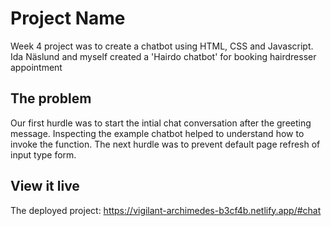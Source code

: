 # Project Name

Week 4 project was to create a chatbot using HTML, CSS and Javascript. Ida Näslund and myself created a 'Hairdo chatbot' for booking hairdresser appointment
## The problem

Our first hurdle was to start the intial chat conversation after the greeting message. Inspecting the example chatbot helped to understand how to invoke the function. The next hurdle was to prevent default page refresh of input type form.
## View it live

The deployed project: https://vigilant-archimedes-b3cf4b.netlify.app/#chat
